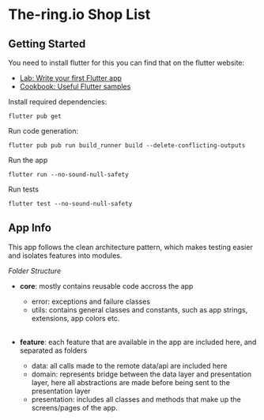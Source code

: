 # The-ring.io Shop List

## Getting Started

You need to install flutter for this you can find that on the flutter website:

- [Lab: Write your first Flutter app](https://flutter.dev/docs/get-started/codelab)
- [Cookbook: Useful Flutter samples](https://flutter.dev/docs/cookbook)

Install required dependencies:

`flutter pub get`

Run code generation:

`flutter pub pub run build_runner build --delete-conflicting-outputs`

Run the app

`flutter run --no-sound-null-safety`

Run tests

`flutter test --no-sound-null-safety`
## App Info

This app follows the clean architecture pattern, which makes testing easier and isolates features into modules.

_Folder Structure_

- **core**: mostly contains reusable code accross the app

  - error: exceptions and failure classes
  - utils: contains general classes and constants, such as app strings, extensions, app colors etc.

  <br />

- **feature**: each feature that are available in the app are included here, and separated as folders

  - data: all calls made to the remote data/api are included here
  - domain: represents bridge between the data layer and presentation layer, here all abstractions are made before being sent to the presentation layer
  - presentation: includes all classes and methods that make up the screens/pages of the app.
